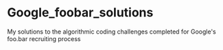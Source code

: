 # Google_foobar_solutions
My solutions to the algorithmic coding challenges completed for Google's foo.bar recruiting process

